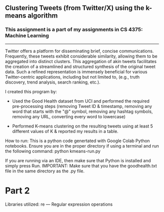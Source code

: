 ## Clustering Tweets (from Twitter/X) using the k-means algorithm

### This assignment is a part of my assignments in CS 4375: Machine Learning

---

Twitter offers a platform for disseminating brief, concise communications. Frequently, these tweets exhibit considerable similarity, allowing them to be aggregated into distinct clusters. This aggregation of akin tweets facilitates the creation of a streamlined and structured synthesis of the original tweet data. Such a refined representation is immensely beneficial for various Twitter-centric applications, including but not limited to, (e.g., truth discovery, trend analysis, search ranking, etc.).

I created this program by:

- Used the Good Health dataset from UCI and performed the required pre-processing steps (removing Tweet ID & timestamp, removing any word that starts with the "@" symbol, removing any hashtag symbols, removing any URL, converting every word to lowercase)

- Performed K-means clustering on the resulting tweets using at least 5 different values of K & reported my results in a table.

How to run: This is a python code genertated with Google Colab Python notebooks. Ensure you are in the proper directory if using a terminal and run the following command: python kmeans-run.py

If you are running via an IDE, then make sure that Python is installed and simply press Run. 
IMPORTANT: Make sure that you have the goodhealth.txt file in the same directory as the .py file.

# Part 2

Libraries utilized:
re — Regular expression operations
